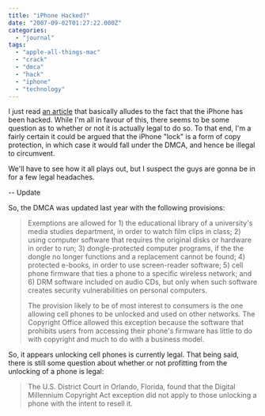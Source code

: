 ```yaml
---
title: "iPhone Hacked?"
date: "2007-09-02T01:27:22.000Z"
categories: 
  - "journal"
tags: 
  - "apple-all-things-mac"
  - "crack"
  - "dmca"
  - "hack"
  - "iphone"
  - "technology"
---
```


I just read [an article](http://edition.cnn.com/2007/TECH/09/01/apple.iphone/index.html) that basically alludes to the fact that the iPhone has been hacked. While I'm all in favour of this, there seems to be some question as to whether or not it is actually legal to do so. To that end, I'm a fairly certain it could be argued that the iPhone "lock" is a form of copy protection, in which case it would fall under the DMCA, and hence be illegal to circumvent.

We'll have to see how it all plays out, but I suspect the guys are gonna be in for a few legal headaches.

\-- Update

So, the DMCA was updated last year with the following provisions:

> Exemptions are allowed for 1) the educational library of a university's media studies department, in order to watch film clips in class; 2) using computer software that requires the original disks or hardware in order to run; 3) dongle-protected computer programs, if the the dongle no longer functions and a replacement cannot be found; 4) protected e-books, in order to use screen-reader software; 5) cell phone firmware that ties a phone to a specific wireless network; and 6) DRM software included on audio CDs, but only when such software creates security vulnerabilities on personal computers.
> 
> The provision likely to be of most interest to consumers is the one allowing cell phones to be unlocked and used on other networks. The Copyright Office allowed this exception because the software that prohibits users from accessing their phone's firmware has little to do with copyright and much to do with a business model.

So, it appears unlocking cell phones is currently legal. That being said, there is still some question about whether or not profitting from the unlocking of a phone is legal:

> The U.S. District Court in Orlando, Florida, found that the Digital Millennium Copyright Act exception did not apply to those unlocking a phone with the intent to resell it.
